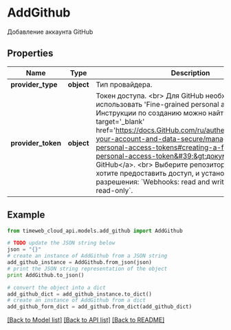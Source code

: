 # AddGithub

Добавление аккаунта GitHub

## Properties
Name | Type | Description | Notes
------------ | ------------- | ------------- | -------------
**provider_type** | **object** | Тип провайдера. | 
**provider_token** | **object** | Токен доступа. &lt;br&gt; Для GitHub необходимо использовать &#39;Fine-grained personal access token&#39;. Инструкции по созданию можно найти в &lt;a target&#x3D;&#39;_blank&#39; href&#x3D;&#39;https://docs.GitHub.com/ru/authentication/keeping-your-account-and-data-secure/managing-your-personal-access-tokens#creating-a-fine-grained-personal-access-token&#39;&gt;документации GitHub&lt;/a&gt;. &lt;br&gt; Выберите репозитории, к которым хотите предоставить доступ, и установите следующие разрешения: &#x60;Webhooks: read and write&#x60;, &#x60;Contents: read-only&#x60;. | 

## Example

```python
from timeweb_cloud_api.models.add_github import AddGithub

# TODO update the JSON string below
json = "{}"
# create an instance of AddGithub from a JSON string
add_github_instance = AddGithub.from_json(json)
# print the JSON string representation of the object
print AddGithub.to_json()

# convert the object into a dict
add_github_dict = add_github_instance.to_dict()
# create an instance of AddGithub from a dict
add_github_form_dict = add_github.from_dict(add_github_dict)
```
[[Back to Model list]](../README.md#documentation-for-models) [[Back to API list]](../README.md#documentation-for-api-endpoints) [[Back to README]](../README.md)



